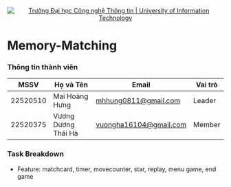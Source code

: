 <p align="center">
  <a href="https://www.uit.edu.vn/" title="Trường Đại học Công nghệ Thông tin" style="border: 5;">
    <img src="https://i.imgur.com/WmMnSRt.png" alt="Trường Đại học Công nghệ Thông tin | University of Information Technology">
  </a>
</p>


# Memory-Matching

### Thông tin thành viên
| MSSV     | Họ và Tên        | Email                   | Vai trò     |
|----------|------------------|-------------------------|-------------|
| 22520510 | Mai Hoàng Hưng |  mhhung0811@gmail.com | Leader |
| 22520375 | Vương Dương Thái Hà  | vuongha16104@gmail.com | Member |

### Task Breakdown
- Feature: matchcard, timer, movecounter, star, replay, menu game, end game
